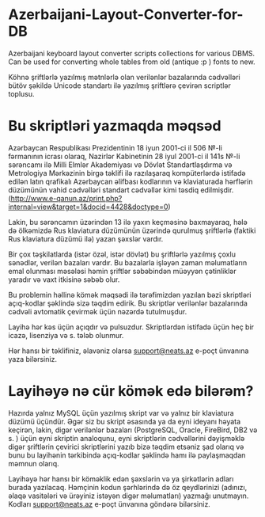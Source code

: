 Azerbaijani-Layout-Converter-for-DB
===================================

Azerbaijani keyboard layout converter scripts collections for various DBMS. Can be used for converting whole tables from old (antique :p ) fonts to new.

Köhnə şriftlərlə yazılmış mətnlərlə olan verilənlər bazalarında cədvəlləri bütöv şəkildə Unicode standartı ilə yazılmış şriftlərə çevirən scriptlər toplusu.

Bu skriptləri yazmaqda məqsəd
===================================

Azərbaycan Respublikası Prezidentinin 18 iyun 2001-ci il 506 №-li fərmanının icrası olaraq, Nazirlər Kabinetinin 28 iyul 2001-ci il 141s №-li sərəncamı ilə Milli Elmlər Akademiyası və Dövlət Standartlaşdırma və Metrologiya Mərkəzinin birgə təklifi ilə razılaşaraq kompüterlərdə istifadə edilən  latın qrafikalı Azərbaycan əlifbası kodlarının və klaviaturada hərflərin düzümünün vahid cədvəlləri standart cədvəllər kimi təsdiq edilmişdir.
(http://www.e-qanun.az/print.php?internal=view&target=1&docid=4428&doctype=0)

Lakin, bu sərəncamın üzərindən 13 ilə yaxın keçməsinə baxmayaraq, hələ də ölkəmizdə Rus klaviatura düzümünün üzərində qurulmuş şriftlərlə (faktiki Rus klaviatura düzümü ilə) yazan şəxslər vardır.

Bir çox təşkilatlarda (istər özəl, istər dövlət) bu şriftlərlə yazılmış çoxlu sənədlər, verilən bazaları vardır. Bu bazalarla işləyən zaman məlumatların emal olunması məsələsi həmin şriftlər səbəbindən müəyyən çətinliklər yaradır və vaxt itkisinə səbəb olur.

Bu problemin həllinə kömək məqsədi ilə tərəfimizdən yazılan bəzi skriptləri açıq-kodlar şəklində sizə təqdim edirik. Bu skriptlər verilənlər bazalarında cədvəli avtomatik çevirmək üçün nəzərdə tutulmuşdur. 

Layihə hər kəs üçün açıqdır və pulsuzdur. Skriptlərdən istifadə üçün heç bir icazə, lisenziya və s. tələb olunmur. 

Hər hansı bir təklifiniz, əlavəniz olarsa support@neats.az e-poçt ünvanına yaza bilərsiniz. 

Layihəyə nə cür kömək edə bilərəm?
===================================

Hazırda yalnız MySQL üçün yazılmış skript var və yalnız bir klaviatura düzümü üçündür. Əgər siz bu skript əsasında ya da eyni ideyanı həyata keçirən, lakin, digər verilənlər bazaları (PostgreSQL, Oracle, FireBird, DB2 və s. ) üçün eyni skriptin analoqunu, eyni skriptlərin cədvəllərini dəyişməklə digər şriftlərin çevirici skriptlərini yazıb bizə təqdim etsəniz şad olarıq və bunu bu layihənin tərkibində açıq-kodlar şəklində hamı ilə paylaşmaqdan məmnun olarıq. 

Layihəyə hər hansı bir köməklik edən şəxslərin və ya şirkətlərin adları burada yazılacaq. Həmçinin kodun şərhlərində də öz qeydlərinizi (adınızı, əlaqə vasitələri və ürəyiniz istəyən digər məlumatları) yazmağı unutmayın. Kodları support@neats.az e-poçt ünvanına göndərə bilərsiniz. 
